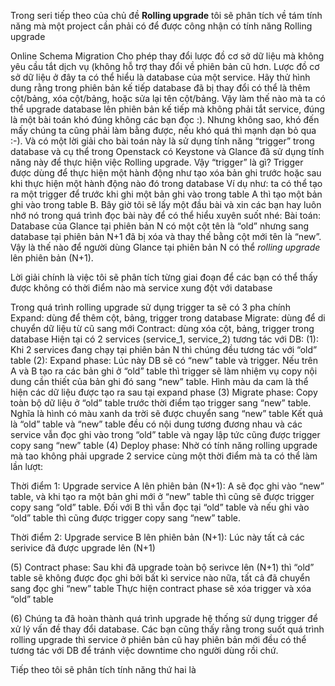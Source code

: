 Trong seri tiếp theo của chủ đề **Rolling upgrade** tôi sẽ phân tích về tám tính năng mà một project cần phải có để được công nhận có tính năng Rolling upgrade
 
Online Schema Migration 
Cho phép thay đổi lược đồ cơ sở dữ liệu mà không yêu cầu tắt dịch vụ (không hỗ trợ thay đổi về phiên bản cũ hơn.
Lược đồ cơ sở dữ liệu ở đây ta có thể hiểu là database của một service. Hãy thử hình dung rằng trong phiên bản kế tiếp database đã bị thay đổi có thể là thêm cột/bảng, xóa cột/bảng, hoặc sửa lại tên cột/bảng. Vậy làm thế nào mà ta có thể upgrade database lên phiên bản kế tiếp mà không phải tắt service, đúng là một bài toán khó đúng không các bạn đọc :). Nhưng không sao, khó đến mấy chúng ta cũng phải làm bằng được, nếu khó quá thì mạnh dạn bỏ qua :-). Và có một lời giải cho bài toán này là sử dụng tính năng “trigger” trong database và cụ thể trong Openstack có Keystone và Glance đã sử dụng tính năng này để thực hiện việc Rolling upgrade.
Vậy “trigger” là gì? Trigger được dùng để thực hiện một hành động như tạo xóa bản ghi trước hoặc sau khi thực hiện một hành động nào đó trong database
Ví dụ như: ta có thể tạo ra một trigger để trước khi ghi một bản ghi vào trong table A thì tạo một bản ghi vào trong table B.
Bây giờ tôi sẽ lấy một đầu bài và xin các bạn hay luôn nhớ nó trong quá trình đọc bài này để có thể hiểu xuyên suốt nhé:
Bài toán: Database của Glance tại phiên bản N có một cột tên là “old” nhưng sang database tại phiên bản N+1 đã bị xóa và thay thế bằng cột mới tên là “new”. Vậy là thế nào để người dùng Glance tại phiên bản N có thể *rolling upgrade* lên phiên bản (N+1).
 
Lời giải chính là việc tôi sẽ phân tích từng giai đoạn để các bạn có thể thấy được không có thời điểm nào mà service xung đột với database
 

 
Trong quá trình rolling upgrade sử dụng trigger ta sẽ có 3 pha chính
Expand: dùng để thêm cột, bảng, trigger trong database
Migrate: dùng để di chuyển dữ liệu từ cũ sang mới
Contract: dùng xóa cột, bảng, trigger trong database
Hiện tại có 2 services (service_1, service_2) tương tác với DB:
(1): Khi 2 services đang chạy tại phiên bản N thì chúng đều tương tác với “old” table
(2): Expand phase: 
Lúc này DB sẽ có “new” table và trigger. Nếu trên A và B tạo ra các bản ghi ở “old” table thì trigger sẽ làm nhiệm vụ copy nội dung cần thiết của bản ghi đó sang “new” table.
Hình màu da cam là thể hiện các dữ liệu được tạo ra sau tại expand phase
(3) Migrate phase:
Copy toàn bộ dữ liệu ở “old” table trước thời điểm tạo trigger sang “new” table. Nghĩa là hình có màu xanh da trời sẽ được chuyển sang “new” table
Kết quả là “old” table và “new” table đều có nội dung tương đương nhau và các service vẫn đọc ghi vào trong “old” table và ngay lập tức cũng được trigger copy sang “new” table
(4) Deploy phase:
Nhờ có tính năng rolling upgrade mà tao không phải upgrade 2 service cùng một thời điểm mà ta có thể làm lần lượt:
 
Thời điểm 1: Upgrade service A lên phiên bản (N+1):
A sẽ đọc ghi vào “new” table, và khi tạo ra một bản ghi mới ở “new” table thì cũng sẽ được trigger copy sang “old” table.
Đối với B thì vẫn đọc tại “old” table và nếu ghi vào “old” table thì cũng được trigger copy sang “new” table.
 
Thời điểm 2: Upgrade service B lên phiên bản (N+1):
Lúc này tất cả các serivice đã được upgrade lên (N+1)
 
(5) Contract phase:
Sau khi đã upgrade toàn bộ serivce lên (N+1) thì “old” table sẽ không được đọc ghi bởi bất kì service nào nữa, tất cả đã chuyển sang đọc ghi “new” table
Thực hiện contract phase sẽ xóa trigger và xóa “old” table
 
(6) Chúng ta đã hoàn thành quá trình upgrade hệ thống sử dụng trigger để xử lý vấn đề thay đổi database. Các bạn cũng thấy rằng trong suốt quá trình rolling upgrade thì service ở phiên bản cũ hay phiên bản mới đều có thể tương tác với DB để tránh việc downtime cho người dùng rồi chứ.
 
Tiếp theo tôi sẽ phân tích tính năng thứ hai là 
